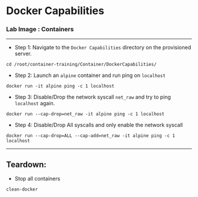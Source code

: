 # Docker Capabilities

### **Lab Image : Containers**

---

* Step 1: Navigate to the `Docker Capabilities` directory on the provisioned server.

```command
cd /root/container-training/Container/DockerCapabilities/
```

* Step 2: Launch an `alpine` container and run ping on `localhost`

```command
docker run -it alpine ping -c 1 localhost
```

* Step 3: Disable/Drop the network syscall `net_raw` and try to ping `localhost` again.

```commandline
docker run --cap-drop=net_raw -it alpine ping -c 1 localhost
```

* Step 4: Disable/Drop All syscalls and only enable the network syscall 

```commandline
docker run --cap-drop=ALL --cap-add=net_raw -it alpine ping -c 1 localhost
```

---

## Teardown:

* Stop all containers

```commandline
clean-docker
```

